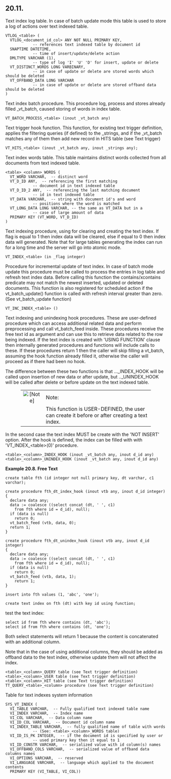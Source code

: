 <div id="id67105" class="section">

<div class="titlepage">

<div>

<div>

## 20.11. 

</div>

</div>

</div>

Text index log table. In case of batch update mode this table is used to
store a log of actions over text indexed table.

``` programlisting
VTLOG_<table> (
  VTLOG_<document_id_col> ANY NOT NULL PRIMARY KEY,
            -- references text indexed table by document id
  SNAPTIME DATETIME,
            -- time of insert/update/delete action
  DMLTYPE VARCHAR (1),
            -- type of log 'I' 'U' 'D' for insert, update or delete
  VT_DISTINCT_WORDS LONG VARBINARY,
            -- in case of update or delete are stored words which should be deleted
  VT_OFFBAND_DATA LONG VARCHAR
            -- in case of update or delete are stored offband data should be deleted
)
```

Text index batch procedure. This procedure log, process and stores
already filled \_vt_batch, caused storing of words in index table.

``` programlisting
VT_BATCH_PROCESS_<table> (inout _vt_batch any)
```

Text trigger hook function. This function, for existing text trigger
definition, applies the filtering queries (if defined) to the \_strings,
and if the \_vt_batch matches any of them then add new record in HITS
table (see Text trigger)

``` programlisting
VT_HITS_<table> (inout _vt_batch any, inout _strings any);
```

Text index words table. This table maintains distinct words collected
from all documents from text indexed table.

``` programlisting
<table>_<column>_WORDS (
  VT_WORD VARCHAR,  -- distinct word
  VT_D_ID ANY,  -- referencing the first matching
            -- document id in text indexed table
  VT_D_ID_2 ANY,  -- referencing the last matching document
            -- id in text indexed table
  VT_DATA VARCHAR,  -- string with document id's and word
            -- positions where the word is matched
  VT_LONG_DATA LONG VARCHAR, -- the same as VT_DATA but in a
            -- case of large amount of data
  PRIMARY KEY (VT_WORD, VT_D_ID)
)
```

Text indexing procedure, using for clearing and creating the text index.
If flag is equal to 1 then index data will be cleared, else if equal to
0 then index data will generated. Note that for large tables generating
the index can run for a long time and the server will go into atomic
mode.

``` programlisting
VT_INDEX_<table> (in _flag integer)
```

Procedure for incremental update of text index. In case of batch mode
update this procedure must be called to process the entries in log table
and refresh text index data. Before calling this function the
contains/xcontains predicate may not match the newest inserted, updated
or deleted documents. This function is also registered for scheduled
action if the vt_batch_update() function is called with refresh interval
greater than zero. (See vt_batch_update function)

``` programlisting
VT_INC_INDEX_<table> ()
```

Text indexing and unindexing hook procedures. These are user-defined
procedure which can access additional related data and perform
preprocessing and call vt_batch_feed inside. These procedures receive
the free text id as argument and can use this to retrieve data related
to the row being indexed. If the text index is created with 'USING
FUNCTION' clause then internally generated procedures and functions will
include calls to these. If these procedures return 1 then the caller
will skip filling a vt_batch, assuming the hook function already filled
it, otherwise the caller will proceed as if there had been no hook.

The difference between these two functions is that ...\_INDEX_HOOK will
be called upon insertion of new data or after update, but
..\_UNINDEX_HOOK will be called after delete or before update on the
text indexed table.

<div class="note" style="margin-left: 0.5in; margin-right: 0.5in;">

|                              |                                                                                              |
|:----------------------------:|:---------------------------------------------------------------------------------------------|
| ![\[Note\]](images/note.png) | Note:                                                                                        |
|                              | This function is USER-DEFINED, the user can create it before or after creating a text index. |

</div>

In the second case the text index MUST be create with the 'NOT INSERT'
option. After the hook is defined, the index can be filled with with
'VT_INDEX\_\<table\>(0)' procedure.

``` programlisting
<table>_<column>_INDEX_HOOK (inout _vt_batch any, inout d_id any)
<table>_<column>_UNINDEX_HOOK (inout _vt_batch any, inout d_id any)
```

<div id="id67126" class="example">

**Example 20.8. Free Text**

<div class="example-contents">

``` programlisting
create table fth (id integer not null primary key, dt varchar, c1 varchar);

create procedure fth_dt_index_hook (inout vtb any, inout d_id integer)
{
  declare data any;
  data := coalesce ((select concat (dt, ' ', c1)
    from fth where id = d_id), null);
  if (data is null)
    return 0;
  vt_batch_feed (vtb, data, 0);
  return 1;
}

create procedure fth_dt_unindex_hook (inout vtb any, inout d_id integer)
{
  declare data any;
  data := coalesce ((select concat (dt, ' ', c1)
    from fth where id = d_id), null);
  if (data is null)
    return 0;
  vt_batch_feed (vtb, data, 1);
    return 1;
}

insert into fth values (1, 'abc', 'one');

create text index on fth (dt) with key id using function;
```

test the text index:

``` programlisting
select id from fth where contains (dt, 'abc');
select id from fth where contains (dt, 'one');
```

Both select statements will return 1 because the content is concatenated
with an additional column.

Note that in the case of using additional columns, they should be added
as offband data to the text index, otherwise update them will not affect
the index.

</div>

</div>

  

``` programlisting
<table>_<column>_QUERY table (see Text trigger definition)
<table>_<column>_USER table (see Text trigger definition)
<table>_<column>_HIT table (see Text trigger definition)
TT_QUERY_<table>_<column> procedure (see Text trigger definition)
```

Table for text indexes system information

``` programlisting
SYS_VT_INDEX (
  VI_TABLE VARCHAR,  -- Fully qualified text indexed table name
  VI_INDEX VARCHAR,  -- Index name
  VI_COL VARCHAR,  -- Data column name
  VI_ID_COL VARCHAR,  -- Document id column name
  VI_INDEX_TABLE VARCHAR,  -- fully qualified name of table with words
            -- (See: <table>_<column>_WORDS table)
  VI_ID_IS_PK INTEGER,  -- if the document id is specified by user or
            -- used primary key then it equal to 1
  VI_ID_CONSTR VARCHAR,  -- serialized value with id column(s) names
  VI_OFFBAND_COLS VARCHAR,  -- serialized value of offband data columns names
  VI_OPTIONS VARCHAR,  -- reserved
  VI_LANGUAGE VARCHAR,  -- language which applied to the document contents
  PRIMARY KEY (VI_TABLE, VI_COL))
```

</div>
